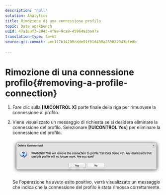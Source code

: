 ```yaml
---
description: 'null'
solution: Analytics
title: Rimozione di una connessione profilo
topic: Data workbench
uuid: 47a169f3-2843-4f9e-9ca9-4596491ba07a
translation-type: tm+mt
source-git-commit: aec1f7b14198cdde91f61d490a235022943bfedb

---
```



# Rimozione di una connessione profilo{#removing-a-profile-connection}

1. Fare clic sulla **[!UICONTROL X]** parte finale della riga per rimuovere la connessione al profilo.
1. Viene visualizzato un messaggio di richiesta se si desidera eliminare la connessione del profilo. Selezionare **[!UICONTROL Yes]** per eliminare la connessione del profilo.

   ![](assets/delete_connection.png)

   Se l&#39;operazione ha avuto esito positivo, verrà visualizzato un messaggio che indica che la connessione del profilo è stata rimossa correttamente.
